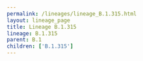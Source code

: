 ```yaml
---
permalink: /lineages/lineage_B.1.315.html
layout: lineage_page
title: Lineage B.1.315
lineage: B.1.315
parent: B.1
children: ['B.1.315']
---
```


